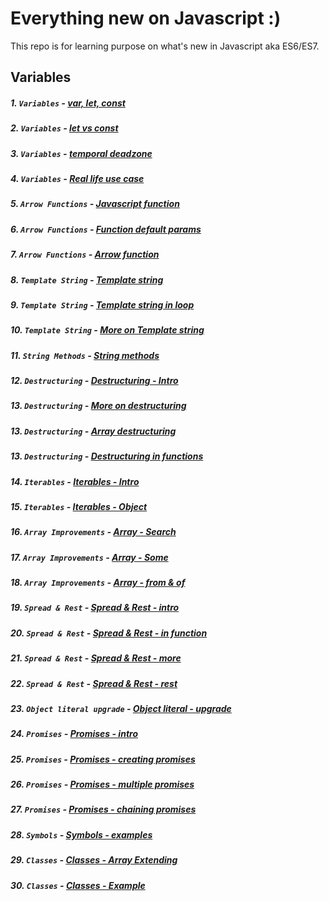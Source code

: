 # Everything new on Javascript :)

This repo is for learning purpose on what's new in Javascript aka ES6/ES7.

## Variables
##### 1. ```Variables``` - [var, let, const](https://github.com/smronju/es6/blob/master/1%20-%20Variables/var-let-const.html)
##### 2. ```Variables``` - [let vs const](https://github.com/smronju/es6/blob/master/1%20-%20Variables/let-and-const.html)
##### 3. ```Variables``` - [temporal deadzone](https://github.com/smronju/es6/blob/master/1%20-%20Variables/temporal-dead-zone.html)
##### 4. ```Variables``` - [Real life use case](https://github.com/smronju/es6/blob/master/1%20-%20Variables/let-and-const-real-life-example.html)
##### 5. ```Arrow Functions``` - [Javascript function](https://github.com/smronju/es6/blob/master/2%20-%20Arrow%20functions/function.html)
##### 6. ```Arrow Functions``` - [Function default params](https://github.com/smronju/es6/blob/master/2%20-%20Arrow%20functions/default-params.html)
##### 7. ```Arrow Functions``` - [Arrow function](https://github.com/smronju/es6/blob/master/2%20-%20Arrow%20functions/arrow-functions.html)
##### 8. ```Template String``` - [Template string](https://github.com/smronju/es6/blob/master/3%20-%20Template%20String/template-string.html)
##### 9. ```Template String``` - [Template string in loop](https://github.com/smronju/es6/blob/master/3%20-%20Template%20String/template-string-in-loop.html)
##### 10. ```Template String``` - [More on Template string](https://github.com/smronju/es6/blob/master/3%20-%20Template%20String/template-string-more.html)
##### 11. ```String Methods``` - [String methods](https://github.com/smronju/es6/blob/master/4%20-%20String%20Methods/string-methods.html)
##### 12. ```Destructuring``` - [Destructuring - Intro](https://github.com/smronju/es6/blob/master/5%20-%20Destructuring/intro.html)
##### 13. ```Destructuring``` - [More on destructuring](https://github.com/smronju/es6/blob/master/5%20-%20Destructuring/destructuring.html)
##### 13. ```Destructuring``` - [Array destructuring](https://github.com/smronju/es6/blob/master/5%20-%20Destructuring/destructuring-arrays.html)
##### 13. ```Destructuring``` - [Destructuring in functions](https://github.com/smronju/es6/blob/master/5%20-%20Destructuring/destructuring-functions.html)
##### 14. ```Iterables``` - [Iterables - Intro](https://github.com/smronju/es6/blob/master/6%20-%20Iterables/iterables.html)
##### 15. ```Iterables``` - [Iterables - Object](https://github.com/smronju/es6/blob/master/6%20-%20Iterables/looping-objects.html)
##### 16. ```Array Improvements``` - [Array - Search](https://github.com/smronju/es6/blob/master/7%20-%20Array%20Improvements/array-search.html)
##### 17. ```Array Improvements``` - [Array - Some](https://github.com/smronju/es6/blob/master/7%20-%20Array%20Improvements/array-some.html)
##### 18. ```Array Improvements``` - [Array - from & of](https://github.com/smronju/es6/blob/master/7%20-%20Array%20Improvements/array-from-and-of.html)
##### 19. ```Spread & Rest``` - [Spread & Rest - intro](https://github.com/smronju/es6/blob/master/8%20-%20Spread%20%26%20Rest/spread-intro.html)
##### 20. ```Spread & Rest``` - [Spread & Rest - in function](https://github.com/smronju/es6/blob/master/8%20-%20Spread%20%26%20Rest/spread-in-functions.html)
##### 21. ```Spread & Rest``` - [Spread & Rest - more](https://github.com/smronju/es6/blob/master/8%20-%20Spread%20%26%20Rest/spread-more.html)
##### 22. ```Spread & Rest``` - [Spread & Rest - rest](https://github.com/smronju/es6/blob/master/8%20-%20Spread%20%26%20Rest/rest.html)
##### 23. ```Object literal upgrade``` - [Object literal - upgrade](https://github.com/smronju/es6/blob/master/9%20-%20Object%20literal/object-literal-upgrades.html)
##### 24. ```Promises``` - [Promises - intro](https://github.com/smronju/es6/blob/master/10%20-%20Promises/promises-intro.html)
##### 25. ```Promises``` - [Promises - creating promises](https://github.com/smronju/es6/blob/master/10%20-%20Promises/creating-promises.html)
##### 26. ```Promises``` - [Promises - multiple promises](https://github.com/smronju/es6/blob/master/10%20-%20Promises/multiple-promises.html)
##### 27. ```Promises``` - [Promises - chaining promises](https://github.com/smronju/es6/blob/master/10%20-%20Promises/chaining-promises.html)
##### 28. ```Symbols``` - [Symbols - examples](https://github.com/smronju/es6/blob/master/11%20-%20Symbols/symbols.html)
##### 29. ```Classes``` - [Classes - Array Extending](https://github.com/smronju/es6/blob/master/12%20-%20Classes/array-extending.html)
##### 30. ```Classes``` - [Classes - Example](https://github.com/smronju/es6/blob/master/12%20-%20Classes/class-example.html)

